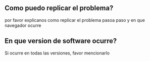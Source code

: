## Como puedo replicar el problema?
por favor explicanos como replicar el problema pasoa paso y en que navegador ocurre
## En que version de software ocurre?
Si ocurre en todas las versiones, favor mencionarlo
